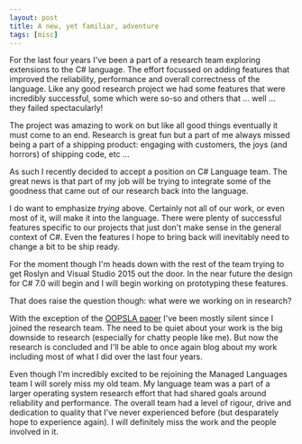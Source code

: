 ```yaml
---
layout: post
title: A new, yet familiar, adventure 
tags: [misc]
---
```

For the last four years I've been a part of a research team exploring extensions to the C# language.  The effort focussed on adding features that improved the reliability, performance and overall correctness of the language.  Like any good research project we had some features that were incredibly successful, some which were so-so and others that ... well ... they failed spectacularly!  

The project was amazing to work on but like all good things eventually it must come to an end.  Research is great fun but a part of me always missed being a part of a shipping product: engaging with customers, the joys (and horrors) of shipping code, etc ...  

As such I recently decided to accept a position on C# Language team.  The great news is that part of my job will be trying to integrate some of the goodness that came out of our research back into the language.  

I do want to emphasize *trying* above.  Certainly not all of our work, or even most of it, will make it into the language.  There were plenty of successful features specific to our projects that just don't make sense in the general context of C#.  Even the features I hope to bring back will inevitably need to change a bit to be ship ready.  

For the moment though I'm heads down with the rest of the team trying to get Roslyn and Visual Studio 2015 out the door.  In the near future the design for C# 7.0 will begin and I will begin working on prototyping these features. 

That does raise the question though: what were we working on in research?

With the exception of the [OOPSLA paper](http://research.microsoft.com/pubs/170528/msr-tr-2012-79.pdf) I've been mostly silent since I joined the research team.  The need to be quiet about your work is the big downside to research (especially for chatty people like me).  But now the research is concluded and I'll be able to once again blog about my work including most of what I did over the last four years. 

Even though I'm incredibly excited to be rejoining the Managed Languages team I will sorely miss my old team.  My language team was a part of a larger operating system research effort that had shared goals around reliability and performance.  The overall team had a level of rigour, drive and dedication to quality that I've never experienced before (but desparately hope to experience again).  I will definitely miss the work and the people involved in it.  


